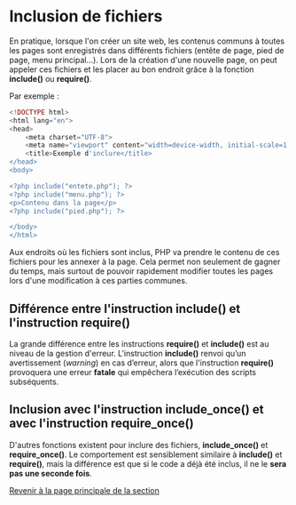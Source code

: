 # Inclusion de fichiers

En pratique, lorsque l'on créer un site web, les contenus communs à toutes les pages sont enregistrés dans différents fichiers (entête de page, pied de page, menu principal...). Lors de la création d'une nouvelle page, on peut appeler ces fichiers et les placer au bon endroit grâce à la fonction __include()__ ou __require()__.

Par exemple :

```php
<!DOCTYPE html>
<html lang="en">
<head>
    <meta charset="UTF-8">
    <meta name="viewport" content="width=device-width, initial-scale=1.0">
    <title>Exemple d'inclure</title>
</head>
<body>

<?php include("entete.php"); ?>
<?php include("menu.php"); ?>
<p>Contenu dans la page</p>
<?php include("pied.php"); ?>

</body>
</html>
```

Aux endroits où les fichiers sont inclus, PHP va prendre le contenu de ces fichiers pour les annexer à la page. Cela permet non seulement de gagner du temps, mais surtout de pouvoir rapidement modifier toutes les pages lors d'une modification à ces parties communes.

## Différence entre l'instruction __include()__ et l'instruction __require()__

La grande différence entre les instructions __require()__ et __include()__ est au niveau de la gestion d'erreur. L'instruction __include()__ renvoi qu’un avertissement (_warning_) en cas d’erreur, alors que l'instruction __require()__ provoquera une erreur __fatale__ qui empêchera l’exécution des scripts subséquents.

## Inclusion avec l'instruction __include_once()__ et avec l'instruction __require_once()__

D'autres fonctions existent pour inclure des fichiers, __include_once()__ et __require_once()__. Le comportement est sensiblement similaire à __include()__ et __require()__, mais la différence est que si le code a déjà été inclus, il ne le __sera pas une seconde fois__.

[Revenir à la page principale de la section](README.md)
